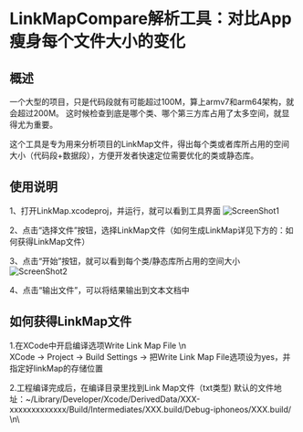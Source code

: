 # LinkMapCompare解析工具：对比App瘦身每个文件大小的变化 

## 概述

一个大型的项目，只是代码段就有可能超过100M，算上armv7和arm64架构，就会超过200M。
这时候检查到底是哪个类、哪个第三方库占用了太多空间，就显得尤为重要。

这个工具是专为用来分析项目的LinkMap文件，得出每个类或者库所占用的空间大小（代码段+数据段），方便开发者快速定位需要优化的类或静态库。


## 使用说明

1、打开LinkMap.xcodeproj，并运行，就可以看到工具界面
<img src="https://github.com/huanxsd/LinkMap/blob/master/ScreenShot1.png" alt="ScreenShot1" title="ScreenShot1">

2、点击“选择文件”按钮，选择LinkMap文件（如何生成LinkMap详见下方的：如何获得LinkMap文件）

3、点击“开始”按钮，就可以看到每个类/静态库所占用的空间大小
<img src="https://github.com/huanxsd/LinkMap/blob/master/ScreenShot2.png" alt="ScreenShot2" title="ScreenShot2">

4、点击“输出文件”，可以将结果输出到文本文档中


## 如何获得LinkMap文件

1.在XCode中开启编译选项Write Link Map File \n\
XCode -> Project -> Build Settings -> 把Write Link Map File选项设为yes，并指定好linkMap的存储位置

2.工程编译完成后，在编译目录里找到Link Map文件（txt类型)
默认的文件地址：~/Library/Developer/Xcode/DerivedData/XXX-xxxxxxxxxxxxx/Build/Intermediates/XXX.build/Debug-iphoneos/XXX.build/ \n\
